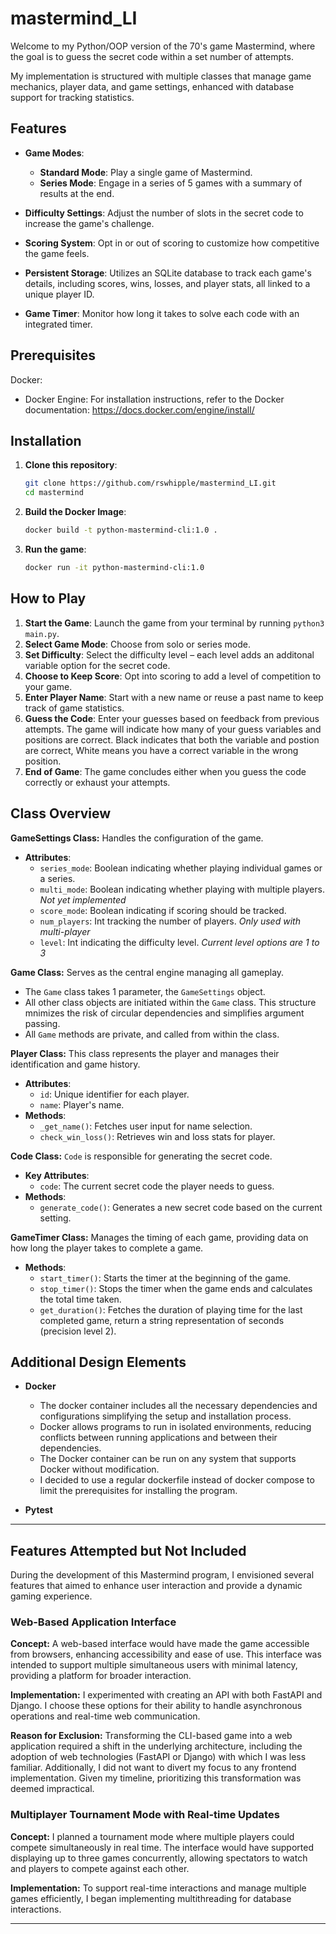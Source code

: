 # mastermind_LI
Welcome to my Python/OOP version  of the 70's game Mastermind, where the goal is to guess the secret code within a set number of attempts.

My implementation is structured with multiple classes that manage game mechanics, player data, and game settings, enhanced with database support for tracking statistics.

## Features

- **Game Modes**:
  - **Standard Mode**: Play a single game of Mastermind.
  - **Series Mode**: Engage in a series of 5 games with a summary of results at the end.

- **Difficulty Settings**: Adjust the number of slots in the secret code to increase the game's challenge.

- **Scoring System**: Opt in or out of scoring to customize how competitive the game feels.

- **Persistent Storage**: Utilizes an SQLite database to track each game's details, including scores, wins, losses, and player stats, all linked to a unique player ID.

- **Game Timer**: Monitor how long it takes to solve each code with an integrated timer.

## Prerequisites

Docker:

- Docker Engine: For installation instructions, refer to the Docker documentation: https://docs.docker.com/engine/install/

<!-- - Docker Compose: For managing multi-container Docker applications. Docker Compose installation instructions can be found on the Docker website: https://docs.docker.com/compose/install/ -->


## Installation

1. **Clone this repository**:
   ```bash
   git clone https://github.com/rswhipple/mastermind_LI.git
   cd mastermind
    ```
2. **Build the Docker Image**:
   ```bash
   docker build -t python-mastermind-cli:1.0 .
    ```
3. **Run the game**:
   ```bash
   docker run -it python-mastermind-cli:1.0
   ```


## How to Play

1. **Start the Game**: Launch the game from your terminal by running `python3 main.py`.
2. **Select Game Mode**: Choose from solo or series mode.
3. **Set Difficulty**: Select the difficulty level – each level adds an additonal variable option for the secret code.
4. **Choose to Keep Score**: Opt into scoring to add a level of competition to your game.
5. **Enter Player Name**: Start with a new name or reuse a past name to keep track of game statistics.
4. **Guess the Code**: Enter your guesses based on feedback from previous attempts. The game will indicate how many of your guess variables and positions are correct. Black indicates that both the variable and postion are correct, White means you have a correct variable in the wrong position.
5. **End of Game**: The game concludes either when you guess the code correctly or exhaust your attempts. 

## Class Overview

**GameSettings Class:** 
Handles the configuration of the game.
- **Attributes**:
  - `series_mode`: Boolean indicating whether playing individual games or a series.
  - `multi_mode`: Boolean indicating whether playing with multiple players. *Not yet implemented*
  - `score_mode`: Boolean indicating if scoring should be tracked.
  - `num_players`: Int tracking the number of players. *Only used with multi-player*
  - `level`: Int indicating the difficulty level. *Current level options are 1 to 3*

**Game Class:** 
Serves as the central engine managing all gameplay. 
- The `Game` class takes 1 parameter, the `GameSettings` object. 
- All other class objects are initiated within the `Game` class. This structure mnimizes the risk of circular dependencies and simplifies argument passing. 
- All `Game` methods are private, and called from within the class.
<!-- - **Key Methods**:
  - `_play()`: Manages a single round of guessing in the game.
  - `evaluate()`: Concludes the game session and stores results. -->

**Player Class:** This class represents the player and manages their identification and game history.

- **Attributes**:
  - `id`: Unique identifier for each player.
  - `name`: Player's name.
- **Methods**:
  - `_get_name()`: Fetches user input for name selection.
  - `check_win_loss()`: Retrieves win and loss stats for player.

**Code Class:**
`Code` is responsible for generating the secret code.

- **Key Attributes**:
  - `code`: The current secret code the player needs to guess.
- **Methods**:
  - `generate_code()`: Generates a new secret code based on the current setting.

**GameTimer Class:**
Manages the timing of each game, providing data on how long the player takes to complete a game.

- **Methods**:
  - `start_timer()`: Starts the timer at the beginning of the game.
  - `stop_timer()`: Stops the timer when the game ends and calculates the total time taken.
  - `get_duration()`: Fetches the duration of playing time for the last completed game, return a string representation of seconds (precision level 2).

## Additional Design Elements

- **Docker** 
   - The docker container includes all the necessary dependencies and configurations simplifying the setup and installation process.
   - Docker allows programs to run in isolated environments, reducing conflicts between running applications and between their dependencies.
   - The Docker container can be run on any system that supports Docker without modification.
   - I decided to use a regular dockerfile instead of docker compose to limit the prerequisites for installing the program.

- **Pytest** 

---

## Features Attempted but Not Included

During the development of this Mastermind program, I envisioned several features that aimed to enhance user interaction and provide a dynamic gaming experience. 

### Web-Based Application Interface

**Concept:**
A web-based interface would have made the game accessible from browsers, enhancing accessibility and ease of use. This interface was intended to support multiple simultaneous users with minimal latency, providing a platform for broader interaction.

**Implementation:**
I experimented with creating an API with both FastAPI and Django. I choose these options for their ability to handle asynchronous operations and real-time web communication.

**Reason for Exclusion:**
Transforming the CLI-based game into a web application required a shift in the underlying architecture, including the adoption of web technologies (FastAPI or Django) with which I was less familiar. Additionally, I did not want to divert my focus to any frontend implementation. Given my timeline, prioritizing this transformation was deemed impractical.

### Multiplayer Tournament Mode with Real-time Updates

**Concept:**
I planned a tournament mode where multiple players could compete simultaneously in real time. The interface would have supported displaying up to three games concurrently, allowing spectators to watch and players to compete against each other.

**Implementation:**
To support real-time interactions and manage multiple games efficiently, I began implementing multithreading for database interactions.


---